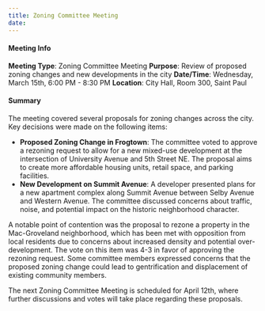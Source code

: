 ```yaml
---
title: Zoning Committee Meeting
date: 
---
```

#### Meeting Info
**Meeting Type**: Zoning Committee Meeting
**Purpose**: Review of proposed zoning changes and new developments in the city
**Date/Time**: Wednesday, March 15th, 6:00 PM - 8:30 PM
**Location**: City Hall, Room 300, Saint Paul

#### Summary
The meeting covered several proposals for zoning changes across the city. Key decisions were made on the following items:

* **Proposed Zoning Change in Frogtown**: The committee voted to approve a rezoning request to allow for a new mixed-use development at the intersection of University Avenue and 5th Street NE. The proposal aims to create more affordable housing units, retail space, and parking facilities.
* **New Development on Summit Avenue**: A developer presented plans for a new apartment complex along Summit Avenue between Selby Avenue and Western Avenue. The committee discussed concerns about traffic, noise, and potential impact on the historic neighborhood character.

A notable point of contention was the proposal to rezone a property in the Mac-Groveland neighborhood, which has been met with opposition from local residents due to concerns about increased density and potential over-development. The vote on this item was 4-3 in favor of approving the rezoning request. Some committee members expressed concerns that the proposed zoning change could lead to gentrification and displacement of existing community members.

The next Zoning Committee Meeting is scheduled for April 12th, where further discussions and votes will take place regarding these proposals.

